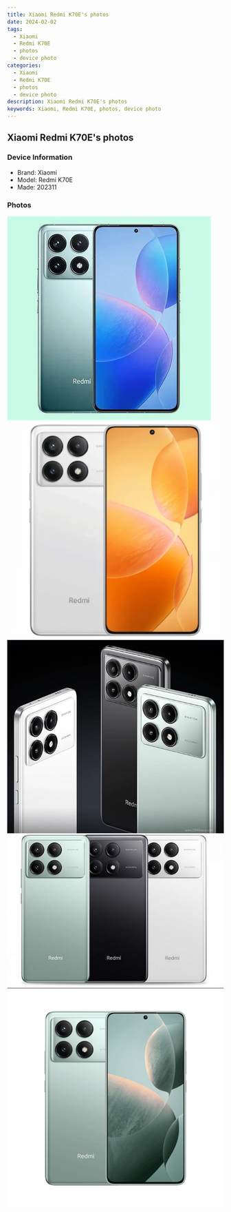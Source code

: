 ```yaml
---
title: Xiaomi Redmi K70E's photos
date: 2024-02-02
tags: 
  - Xiaomi
  - Redmi K70E
  - photos
  - device photo
categories: 
  - Xiaomi
  - Redmi K70E
  - photos
  - device photo
description: Xiaomi Redmi K70E's photos
keywords: Xiaomi, Redmi K70E, photos, device photo
---
```


## Xiaomi Redmi K70E's photos

### Device Information

- Brand: Xiaomi
- Model: Redmi K70E
- Made: 202311

### Photos

![/images/best-assets/devices/xiaomi/xiaomi-redmi-k70e/1.jpg](/images/best-assets/devices/xiaomi/xiaomi-redmi-k70e/1.jpg)
![/images/best-assets/devices/xiaomi/xiaomi-redmi-k70e/2.jpg](/images/best-assets/devices/xiaomi/xiaomi-redmi-k70e/2.jpg)
![/images/best-assets/devices/xiaomi/xiaomi-redmi-k70e/3.jpg](/images/best-assets/devices/xiaomi/xiaomi-redmi-k70e/3.jpg)
![/images/best-assets/devices/xiaomi/xiaomi-redmi-k70e/4.jpg](/images/best-assets/devices/xiaomi/xiaomi-redmi-k70e/4.jpg)
![/images/best-assets/devices/xiaomi/xiaomi-redmi-k70e/5.jpg](/images/best-assets/devices/xiaomi/xiaomi-redmi-k70e/5.jpg)
